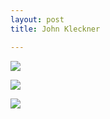 ```yaml
---
layout: post
title: John Kleckner

---
```

![](/artblog/uploads/aurel_schmidt_gods_monkey-original.jpeg)

![](/artblog/uploads/aurel_schmidt_blast_furnace-original.jpg)

![](/artblog/uploads/aurel_schmidt_gods_white_cannibals-original.jpg)